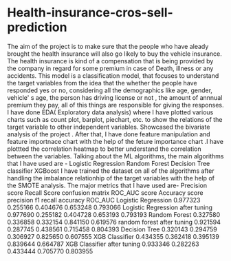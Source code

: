 # Health-insurance-cros-sell-prediction

The aim of the project is to make sure that the people who have aleady brought the health insurance will also go likely to buy the vehicle insurance. The health insurance is kind of a compensation that is being provided by the company in regard for some premium in case of Death, illness or any accidents.
This model is a classification model, that focuses to understand the target variables from the idea that the whether the people have responded yes or no, considering all the demographics like age, gender, vehicle' s age, the person has driving license or not , the amount of annnual premium they pay, all of this things are responsible for giving the responses. 
I have done EDA( Exploratory data analysis) where I have plotted various charts such as count plot, barplot, piechart, etc. to show the relations of the target variable to other independent variables. Showcased the bivariate analysis of the project . After that, I have done feature manipulation and feature importnace chart with the help of the feture importance chart .I have plottted the correlation heatmap to better understand the correlation between the variables.
Talking about the ML algorithms, the main algorithms that I have used are -
Logistic Regression
Random Forest
Decision Tree classifier
XGBoost
I have trained the dataset on all of the algorithms after handling the imbalance relationhip of the target variables with the help of the SMOTE analysis.
The major metrics that I have used are-
Precision score
Recall Score
confusion matrix
ROC_AUC score
Accuracy score
                                                                  precision    f1              recall     accuracy   ROC_AUC
Logistic Regression                                              	0.977323	    0.255166  	   0.404676  	0.653248	0.793066
Logistic Regression after tuning	                                0.977690	   0.255182    	0.404728	  0.653193	  0.793193
Random Forest	                                                    0.327580	   0.336858    	0.332154	  0.841150	  0.619576
random forest after tuning	                                       0.921594	    0.287745	    0.438561	  0.715458	0.804393
Decision Tree                                                     	0.320143	  0.294759    	0.306927	  0.825650	0.607555
XGB Classifier	                                                    0.434355	  0.362418	   0.395139	   0.839644	  0.664787
XGB Classifier after tuning	                                       0.933346 	  0.282263	  0.433444	 0.705770	     0.803955
